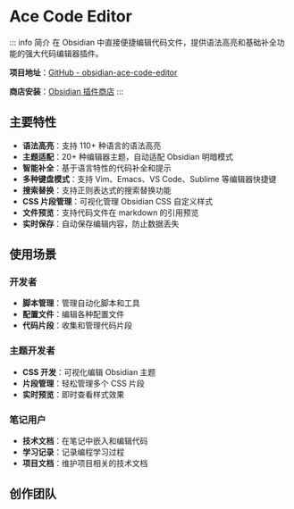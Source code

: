 # Ace Code Editor

::: info 简介
在 Obsidian 中直接便捷编辑代码文件，提供语法高亮和基础补全功能的强大代码编辑器插件。

**项目地址**：[GitHub - obsidian-ace-code-editor](https://github.com/RavenHogWarts/obsidian-ace-code-editor)

**商店安装**：[Obsidian 插件商店](https://obsidian.md/plugins?id=ace-code-editor)
:::

## 主要特性

- **语法高亮**：支持 110+ 种语言的语法高亮
- **主题适配**：20+ 种编辑器主题，自动适配 Obsidian 明暗模式
- **智能补全**：基于语言特性的代码补全和提示
- **多种键盘模式**：支持 Vim、Emacs、VS Code、Sublime 等编辑器快捷键
- **搜索替换**：支持正则表达式的搜索替换功能
- **CSS 片段管理**：可视化管理 Obsidian CSS 自定义样式
- **文件预览**：支持代码文件在 markdown 的引用预览
- **实时保存**：自动保存编辑内容，防止数据丢失

## 使用场景

### 开发者
- **脚本管理**：管理自动化脚本和工具
- **配置文件**：编辑各种配置文件
- **代码片段**：收集和管理代码片段

### 主题开发者
- **CSS 开发**：可视化编辑 Obsidian 主题
- **片段管理**：轻松管理多个 CSS 片段
- **实时预览**：即时查看样式效果

### 笔记用户
- **技术文档**：在笔记中嵌入和编辑代码
- **学习记录**：记录编程学习过程
- **项目文档**：维护项目相关的技术文档

## 创作团队

<script setup>
import { VPTeamMembers } from 'vitepress/theme'

const members = [
  {
    avatar: 'https://www.github.com/RavenHogwarts.png',
    name: 'RavenHogwarts',
    title: 'Creator & Developer',
    links: [
      { icon: 'github', link: 'https://github.com/RavenHogwarts' },
      { icon: '', link: 'https://space.bilibili.com/343113645' }
    ]
  },
]
</script>

<VPTeamMembers size="small" :members="members" />